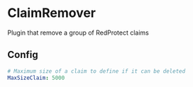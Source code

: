 # ClaimRemover
Plugin that remove a group of RedProtect claims

## Config

```YAML
# Maximum size of a claim to define if it can be deleted
MaxSizeClaim: 5000
```
